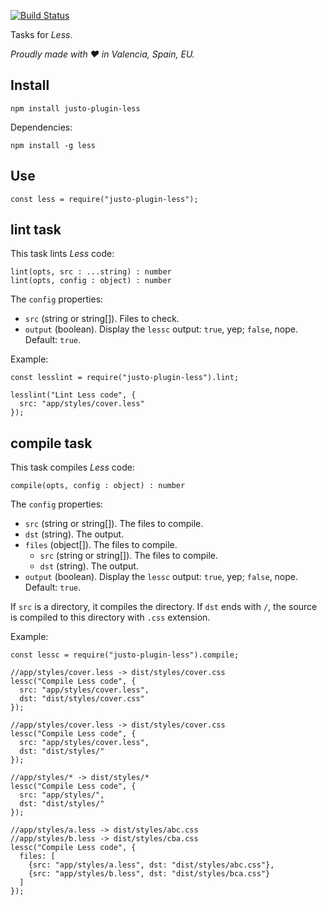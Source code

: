 [![Build Status](https://travis-ci.org/justojsp/justo-plugin-less.svg?branch=master)](https://travis-ci.org/justojsp/justo-plugin-less)

Tasks for *Less*.

*Proudly made with ♥ in Valencia, Spain, EU.*

## Install

```
npm install justo-plugin-less
```

Dependencies:

```
npm install -g less
```

## Use

```
const less = require("justo-plugin-less");
```

## lint task

This task lints *Less* code:

```
lint(opts, src : ...string) : number
lint(opts, config : object) : number
```

The `config` properties:

- `src` (string or string[]). Files to check.
- `output` (boolean). Display the `lessc` output: `true`, yep; `false`, nope. Default: `true`.

Example:

```
const lesslint = require("justo-plugin-less").lint;

lesslint("Lint Less code", {
  src: "app/styles/cover.less"
});
```

## compile task

This task compiles *Less* code:

```
compile(opts, config : object) : number
```

The `config` properties:

- `src` (string or string[]). The files to compile.
- `dst` (string). The output.
- `files` (object[]). The files to compile.
  - `src` (string or string[]). The files to compile.
  - `dst` (string). The output.
- `output` (boolean). Display the `lessc` output: `true`, yep; `false`, nope. Default: `true`.

If `src` is a directory, it compiles the directory.
If `dst` ends with `/`, the source is compiled to this directory with `.css` extension.

Example:

```
const lessc = require("justo-plugin-less").compile;

//app/styles/cover.less -> dist/styles/cover.css
lessc("Compile Less code", {
  src: "app/styles/cover.less",
  dst: "dist/styles/cover.css"
});

//app/styles/cover.less -> dist/styles/cover.css
lessc("Compile Less code", {
  src: "app/styles/cover.less",
  dst: "dist/styles/"
});

//app/styles/* -> dist/styles/*
lessc("Compile Less code", {
  src: "app/styles/",
  dst: "dist/styles/"
});

//app/styles/a.less -> dist/styles/abc.css
//app/styles/b.less -> dist/styles/cba.css
lessc("Compile Less code", {
  files: [
    {src: "app/styles/a.less", dst: "dist/styles/abc.css"},
    {src: "app/styles/b.less", dst: "dist/styles/bca.css"}
  ]
});
```

